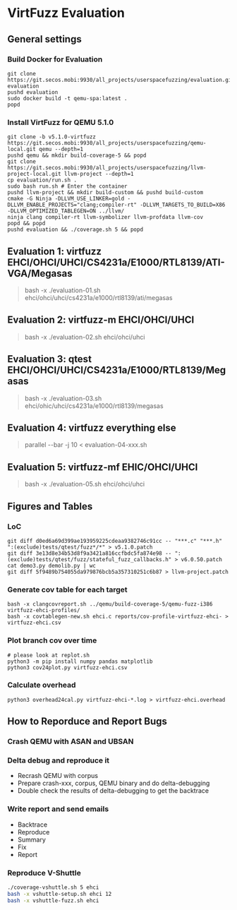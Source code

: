 # VirtFuzz Evaluation

## General settings

### Build Docker for Evaluation 
```
git clone https://git.secos.mobi:9930/all_projects/userspacefuzzing/evaluation.git evaluation
pushd evaluation
sudo docker build -t qemu-spa:latest .
popd
```

### Install VirtFuzz for QEMU 5.1.0
```
git clone -b v5.1.0-virtfuzz https://git.secos.mobi:9930/all_projects/userspacefuzzing/qemu-local.git qemu --depth=1
pushd qemu && mkdir build-coverage-5 && popd
git clone https://git.secos.mobi:9930/all_projects/userspacefuzzing/llvm-project-local.git llvm-project --depth=1
cp evaluation/run.sh .
sudo bash run.sh # Enter the container
pushd llvm-project && mkdir build-custom && pushd build-custom
cmake -G Ninja -DLLVM_USE_LINKER=gold -DLLVM_ENABLE_PROJECTS="clang;compiler-rt" -DLLVM_TARGETS_TO_BUILD=X86 -DLLVM_OPTIMIZED_TABLEGEN=ON ../llvm/
ninja clang compiler-rt llvm-symbolizer llvm-profdata llvm-cov
popd && popd
pushd evaluation && ./coverage.sh 5 && popd
```

## Evaluation 1: virtfuzz EHCI/OHCI/UHCI/CS4231a/E1000/RTL8139/ATI-VGA/Megasas
>bash -x ./evaluation-01.sh ehci/ohci/uhci/cs4231a/e1000/rtl8139/ati/megasas

## Evaluation 2: virtfuzz-m EHCI/OHCI/UHCI
>bash -x ./evaluation-02.sh ehci/ohci/uhci

## Evaluation 3: qtest EHCI/OHCI/UHCI/CS4231a/E1000/RTL8139/Megasas
>bash -x ./evaluation-03.sh ehci/ohic/uhci/cs4231a/e1000/rtl8139/megasas

## Evaluation 4: virtfuzz everything else
>parallel --bar -j 10 < evaluation-04-xxx.sh

## Evaluation 5: virtfuzz-mf EHIC/OHCI/UHCI
>bash -x ./evaluation-05.sh ehci/ohci/uhci

## Figures and Tables

### LoC
```
git diff d0ed6a69d399ae193959225cdeaa9382746c91cc -- "***.c" "***.h" ":(exclude)tests/qtest/fuzz*/*" > v5.1.0.patch
git diff 3e13d8e34b53d8f9a3421a816ccfbdc5fa874e98 -- ":(exclude)tests/qtest/fuzz/stateful_fuzz_callbacks.h" > v6.0.50.patch
cat demo3.py demolib.py | wc
git diff 5f9489b754055da979876bcb5a357310251c6b87 > llvm-project.patch
```

### Generate cov table for each target
```
bash -x clangcovreport.sh ../qemu/build-coverage-5/qemu-fuzz-i386 virtfuzz-ehci-profiles/
bash -x covtablegen-new.sh ehci.c reports/cov-profile-virtfuzz-ehci- > virtfuzz-ehci.csv
```

### Plot branch cov over time
```
# please look at replot.sh
python3 -m pip install numpy pandas matplotlib
python3 cov24plot.py virtfuzz-ehci.csv
```

### Calculate overhead
```
python3 overhead24cal.py virtfuzz-ehci-*.log > virtfuzz-ehci.overhead
```

## How to Reporduce and Report Bugs

### Crash QEMU with ASAN and UBSAN

### Delta debug and reproduce it

+ Recrash QEMU with corpus
+ Prepare crash-xxx, corpus, QEMU binary and do delta-debugging
+ Double check the results of delta-debugging to get the backtrace

### Write report and send emails

+ Backtrace
+ Reproduce
+ Summary
+ Fix
+ Report

### Reproduce V-Shuttle

```bash
./coverage-vshuttle.sh 5 ehci
bash -x vshuttle-setup.sh ehci 12
bash -x vshuttle-fuzz.sh ehci
```
